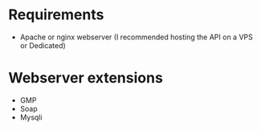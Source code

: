 # Requirements
- Apache or nginx webserver (I recommended hosting the API on a VPS or Dedicated)


# Webserver extensions
- GMP
- Soap
- Mysqli
